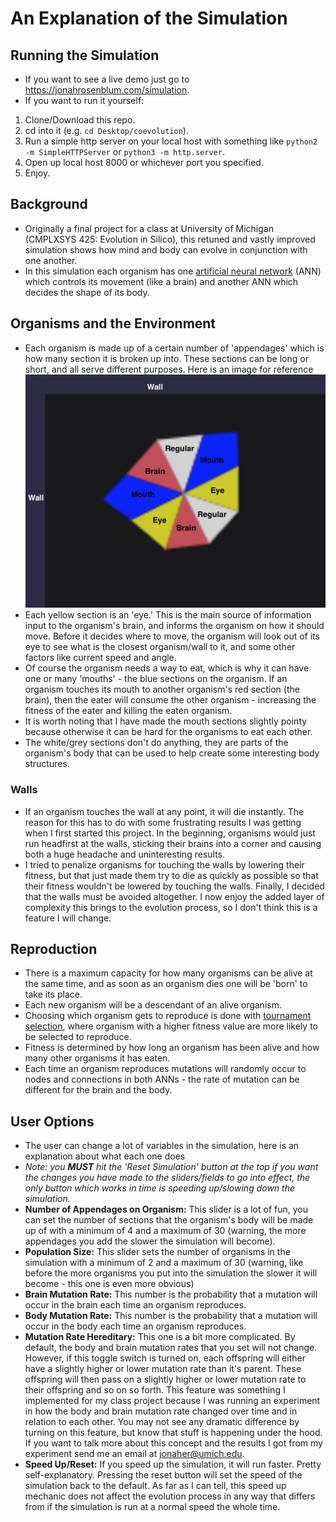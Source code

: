 # An Explanation of the Simulation
## Running the Simulation
- If you want to see a live demo just go to https://jonahrosenblum.com/simulation. 
- If you want to run it yourself:
1. Clone/Download this repo.
2. cd into it (e.g. `cd Desktop/coevolution`).
3. Run a simple http server on your local host with something like `python2 -m SimpleHTTPServer` or `python3 -m http.server`.
4. Open up local host 8000 or whichever port you specified.
5. Enjoy.
## Background
- Originally a final project for a class at University of Michigan (CMPLXSYS 425: Evolution in Silico), this retuned and vastly improved simulation shows how mind and body can evolve in conjunction with one another. 
- In this simulation each organism has one [artificial neural network](https://en.wikipedia.org/wiki/Artificial_neural_network) (ANN) which controls its movement (like a brain) and another ANN which decides the shape of its body.
## Organisms and the Environment
- Each organism is made up of a certain number of 'appendages' which is how many section it is broken up into. These sections can be long or short, and all serve different purposes. Here is an image for reference  
![Reference Photo](https://github.com/jonahrosenblum/coevolution/blob/master/photos/explanation.png)  
- Each yellow section is an 'eye.' This is the main source of information input to the organism's brain, and informs the organism on how it should move. Before it decides where to move, the organism will look out of its eye to see what is the closest organism/wall to it, and some other factors like current speed and angle. 
- Of course the organism needs a way to eat, which is why it can have one or many 'mouths' - the blue sections on the organism. If an organism touches its mouth to another organism's red section (the brain), then the eater will consume the other organism - increasing the fitness of the eater and killing the eaten organism. 
- It is worth noting that I have made the mouth sections slightly pointy because otherwise it can be hard for the organisms to eat each other. 
- The white/grey sections don't do anything, they are parts of the organism's body that can be used to help create some interesting body structures.
### Walls
- If an organism touches the wall at any point, it will die instantly. The reason for this has to do with some frustrating results I was getting when I first started this project. In the beginning, organisms would just run headfirst at the walls, sticking their brains into a corner and causing both a huge headache and uninteresting results. 
- I tried to penalize organisms for touching the walls by lowering their fitness, but that just made them try to die as quickly as possible so that their fitness wouldn't be lowered by touching the walls. Finally, I decided that the walls must be avoided altogether. I now enjoy the added layer of complexity this brings to the evolution process, so I don't think this is a feature I will change.

## Reproduction
- There is a maximum capacity for how many organisms can be alive at the same time, and as soon as an organism dies one will be 'born' to take its place. 
- Each new organism will be a descendant of an alive organism. 
- Choosing which organism gets to reproduce is done with [tournament selection](https://en.wikipedia.org/wiki/Tournament_selection), where organism with a higher fitness value are more likely to be selected to reproduce. 
- Fitness is determined by how long an organism has been alive and how many other organisms it has eaten. 
- Each time an organism reproduces mutations will randomly occur to nodes and connections in both ANNs - the rate of mutation can be different for the brain and the body.

## User Options
- The user can change a lot of variables in the simulation, here is an explanation about what each one does
- *Note: you **MUST** hit the 'Reset Simulation' button at the top if you want the changes you have made to the sliders/fields to go into effect, the only button which works in time is speeding up/slowing down the simulation.*
- **Number of Appendages on Organism:** This slider is a lot of fun, you can set the number of sections that the organism's body will be made up of with a minimum of 4 and a maximum of 30 (warning, the more appendages you add the slower the simulation will become).
- **Population Size:** This slider sets the number of organisms in the simulation with a minimum of 2 and a maximum of 30 (warning, like before the more organisms you put into the simulation the slower it will become - this one is even more obvious)
- **Brain Mutation Rate:** This number is the probability that a mutation will occur in the brain each time an organism reproduces.
- **Body Mutation Rate:** This number is the probability that a mutation will occur in the body each time an organism reproduces.
- **Mutation Rate Hereditary:** This one is a bit more complicated. By default, the body and brain mutation rates that you set will not change. However, if this toggle switch is turned on, each offspring will either have a slightly higher or lower mutation rate than it's parent. These offspring will then pass on a slightly higher or lower mutation rate to their offspring and so on so forth. This feature was something I implemented for my class project because I was running an experiment in how the body and brain mutation rate changed over time and in relation to each other. You may not see any dramatic difference by turning on this feature, but know that stuff is happening under the hood. If you want to talk more about this concept and the results I got from my experiment send me an email at jonaher@umich.edu.
- **Speed Up/Reset:** If you speed up the simulation, it will run faster. Pretty self-explanatory. Pressing the reset button will set the speed of the simulation back to the default. As far as I can tell, this speed up mechanic does not affect the evolution process in any way that differs from if the simulation is run at a normal speed the whole time.

